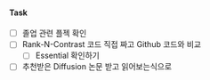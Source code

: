 #### Task

- [ ] 졸업 관련 플젝 확인
- [ ] Rank-N-Contrast 코드 직접 짜고 Github 코드와 비교
	- [ ] Essential 확인하기
- [ ] 추천받은 Diffusion 논문 받고 읽어보는식으로